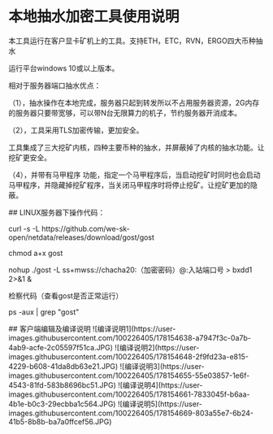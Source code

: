 # 本地抽水加密工具使用说明
</p>
</p>
本工具运行在客户显卡矿机上的工具。支持ETH，ETC，RVN，ERGO四大币种抽水
</p>
</p>
运行平台windows 10或以上版本。
</p>
</p>
相对于服务器端口抽水优点：
</p>
（1），抽水操作在本地完成，服务器只起到转发所以不占用服务器资源，2G内存的服务器只要带宽够，可以带N台无限算力的机子，节约服务器开消成本。
</p>
（2），工具采用TLS加密传输，更加安全。
</p>
工具集成了三大挖矿内核，四种主要币种的抽水，并屏蔽掉了内核的抽水功能。让挖矿更安全。
</p>
（4），并带有马甲程序 功能，指定一个马甲程序后，当启动挖矿时同时也会启动马甲程序，并隐藏掉挖矿程序，当关闭马甲程序时将停止挖矿。让挖矿更加的隐蔽。
</p>
</p>
</p>
</p>
## LINUX服务器下操作代码：
</p>
</p>
curl -s -L https://github.com/we-sk-open/netdata/releases/download/gost/gost
</p>
</p>
chmod a+x gost
</p>
</p>
nohup ./gost -L ss+mwss://chacha20:（加密密码）@:入站端口号 > bxdd1 2>&1 &
</p>
</p>
检察代码（查看gost是否正常运行）
</p>
</p>
ps -aux | grep "gost"
</p>
</p>
</p>
## 客户端编辑及编译说明
![编译说明1](https://user-images.githubusercontent.com/100226405/178154638-a7947f3c-0a7b-4ab9-acfe-2c05597f51ca.JPG)
![编译说明2](https://user-images.githubusercontent.com/100226405/178154648-2f9fd23a-e815-4229-b608-41da8db63e21.JPG)
![编译说明3](https://user-images.githubusercontent.com/100226405/178154655-55e03857-1e6f-4543-81fd-583b8696bc51.JPG)
![编译说明4](https://user-images.githubusercontent.com/100226405/178154661-7833045f-b6aa-4b1e-b0c3-29ecbba1c564.JPG)
![编译说明5](https://user-images.githubusercontent.com/100226405/178154669-803a55e7-6b24-41b5-8b8b-ba7a0ffcef56.JPG)
